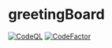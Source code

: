 # greetingBoard
[![CodeQL](https://github.com/solaris0051/greetingBoardDemo/actions/workflows/codeql.yml/badge.svg)](https://github.com/solaris0051/greetingBoardDemo/actions/workflows/codeql.yml)
[![CodeFactor](https://www.codefactor.io/repository/github/solaris0051/greetingboard/badge)](https://www.codefactor.io/repository/github/solaris0051/greetingboard)
